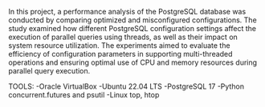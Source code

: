 In this project, a performance analysis of the PostgreSQL database was conducted by comparing optimized and misconfigured configurations. The study examined how different PostgreSQL configuration settings affect the execution of parallel queries using threads, as well as their impact on system resource utilization. The experiments aimed to evaluate the efficiency of configuration parameters in supporting multi-threaded operations and ensuring optimal use of CPU and memory resources during parallel query execution.

TOOLS:
-Oracle VirtualBox
-Ubuntu 22.04 LTS
-PostgreSQL 17
-Python concurrent.futures and psutil
-Linux top, htop 

